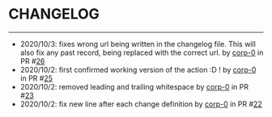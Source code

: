 # CHANGELOG
---


* 2020/10/3: fixes wrong url being written in the changelog file. This will also fix any past record, being replaced with the correct url. by [corp-0](https://github.com/corp-0) in PR #[26](https://github.com/corp-0/pr2changelog/pull/26)
* 2020/10/2: first confirmed working version of the action :D ! by [corp-0](https://github.com/corp-0) in PR #[25](https://api.github.com/repos/corp-0/pr2changelog/pulls/25)
* 2020/10/2:   removed leading and trailing whitespace by [corp-0](https://github.com/corp-0) in PR #[23](https://api.github.com/repos/corp-0/pr2changelog/pulls/23)
* 2020/10/2:  fix new line after each change definition by [corp-0](https://github.com/corp-0) in PR #[22](https://api.github.com/repos/corp-0/pr2changelog/pulls/22)
